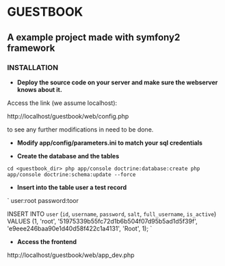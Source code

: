 # GUESTBOOK

## A example project made with symfony2 framework

### INSTALLATION

+ **Deploy the source code on your server and make sure the webserver
knows about it.**

Access the link (we assume localhost):

http://localhost/guestbook/web/config.php

to see any further modifications in need to be done.

+ **Modify app/config/parameters.ini to match your sql credentials**

+ **Create the database and the tables**

`cd <guestbook_dir>
php app/console doctrine:database:create
php app/console doctrine:schema:update --force`

+ **Insert into the table user a test record**

`
user:root
password:toor

INSERT INTO `user` (`id`, `username`, `password`, `salt`, `full_username`, `is_active`) 
VALUES (1, 'root', '51975339b55fc72d1b6b504f07d95b5ad1d5f39f', 'e9eee246baa90e1d40d58f422c1a4131', 'Root', 1);
`

+ **Access the frontend**

http://localhost/guestbook/web/app_dev.php


